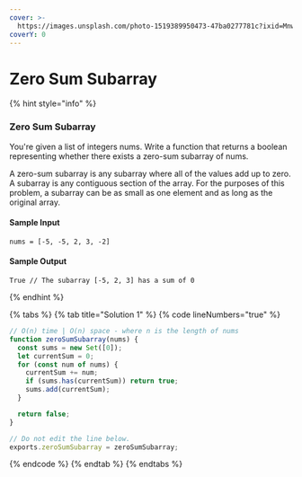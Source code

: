 ```yaml
---
cover: >-
  https://images.unsplash.com/photo-1519389950473-47ba0277781c?ixid=MnwxMjA3fDB8MHxwaG90by1wYWdlfHx8fGVufDB8fHx8&ixlib=rb-1.2.1&auto=format&fit=crop&w=2970&q=80
coverY: 0
---
```


# Zero Sum Subarray

{% hint style="info" %}
### Zero Sum Subarray

You're given a list of integers nums. Write a function that returns a boolean representing whether there exists a zero-sum subarray of nums.

A zero-sum subarray is any subarray where all of the values add up to zero. A subarray is any contiguous section of the array. For the purposes of this problem, a subarray can be as small as one element and as long as the original array.

#### Sample Input

```
nums = [-5, -5, 2, 3, -2]
```

#### Sample Output

```
True // The subarray [-5, 2, 3] has a sum of 0
```
{% endhint %}

{% tabs %}
{% tab title="Solution 1" %}
{% code lineNumbers="true" %}
```javascript
// O(n) time | O(n) space - where n is the length of nums
function zeroSumSubarray(nums) {
  const sums = new Set([0]);
  let currentSum = 0;
  for (const num of nums) {
    currentSum += num;
    if (sums.has(currentSum)) return true;
    sums.add(currentSum);
  }

  return false;
}

// Do not edit the line below.
exports.zeroSumSubarray = zeroSumSubarray;

```
{% endcode %}
{% endtab %}
{% endtabs %}

